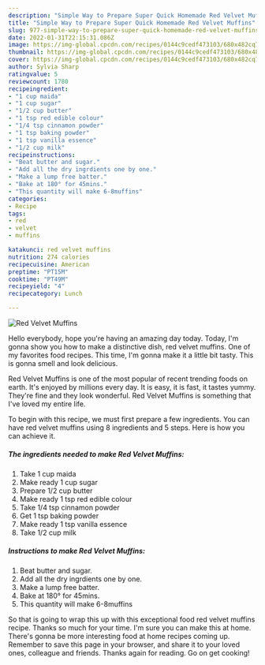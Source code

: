 ```yaml
---
description: "Simple Way to Prepare Super Quick Homemade Red Velvet Muffins"
title: "Simple Way to Prepare Super Quick Homemade Red Velvet Muffins"
slug: 977-simple-way-to-prepare-super-quick-homemade-red-velvet-muffins
date: 2022-01-31T22:15:31.086Z
image: https://img-global.cpcdn.com/recipes/0144c9cedf473103/680x482cq70/red-velvet-muffins-recipe-main-photo.jpg
thumbnail: https://img-global.cpcdn.com/recipes/0144c9cedf473103/680x482cq70/red-velvet-muffins-recipe-main-photo.jpg
cover: https://img-global.cpcdn.com/recipes/0144c9cedf473103/680x482cq70/red-velvet-muffins-recipe-main-photo.jpg
author: Sylvia Sharp
ratingvalue: 5
reviewcount: 1780
recipeingredient:
- "1 cup maida"
- "1 cup sugar"
- "1/2 cup butter"
- "1 tsp red edible colour"
- "1/4 tsp cinnamon powder"
- "1 tsp baking powder"
- "1 tsp vanilla essence"
- "1/2 cup milk"
recipeinstructions:
- "Beat butter and sugar."
- "Add all the dry ingrdients one by one."
- "Make a lump free batter."
- "Bake at 180° for 45mins."
- "This quantity will make 6-8muffins"
categories:
- Recipe
tags:
- red
- velvet
- muffins

katakunci: red velvet muffins 
nutrition: 274 calories
recipecuisine: American
preptime: "PT15M"
cooktime: "PT49M"
recipeyield: "4"
recipecategory: Lunch

---
```



![Red Velvet Muffins](https://img-global.cpcdn.com/recipes/0144c9cedf473103/680x482cq70/red-velvet-muffins-recipe-main-photo.jpg)

Hello everybody, hope you're having an amazing day today. Today, I'm gonna show you how to make a distinctive dish, red velvet muffins. One of my favorites food recipes. This time, I'm gonna make it a little bit tasty. This is gonna smell and look delicious.



Red Velvet Muffins is one of the most popular of recent trending foods on earth. It's enjoyed by millions every day. It is easy, it is fast, it tastes yummy. They're fine and they look wonderful. Red Velvet Muffins is something that I've loved my entire life.


To begin with this recipe, we must first prepare a few ingredients. You can have red velvet muffins using 8 ingredients and 5 steps. Here is how you can achieve it.

<!--inarticleads1-->

##### The ingredients needed to make Red Velvet Muffins:

1. Take 1 cup maida
1. Make ready 1 cup sugar
1. Prepare 1/2 cup butter
1. Make ready 1 tsp red edible colour
1. Take 1/4 tsp cinnamon powder
1. Get 1 tsp baking powder
1. Make ready 1 tsp vanilla essence
1. Take 1/2 cup milk




<!--inarticleads2-->

##### Instructions to make Red Velvet Muffins:

1. Beat butter and sugar.
1. Add all the dry ingrdients one by one.
1. Make a lump free batter.
1. Bake at 180° for 45mins.
1. This quantity will make 6-8muffins




So that is going to wrap this up with this exceptional food red velvet muffins recipe. Thanks so much for your time. I'm sure you can make this at home. There's gonna be more interesting food at home recipes coming up. Remember to save this page in your browser, and share it to your loved ones, colleague and friends. Thanks again for reading. Go on get cooking!

